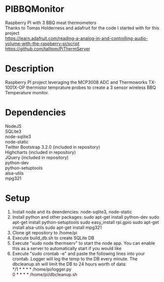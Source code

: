 PIBBQMonitor
============

Raspberry PI with 3 BBQ meat thermometers<br>
Thanks to Tomas Holderness and adafruit for the code I started with for this project<br>
https://learn.adafruit.com/reading-a-analog-in-and-controlling-audio-volume-with-the-raspberry-pi/script<br>
https://github.com/talltom/PiThermServer<br>


Description
============
Raspberry PI project leveraging the MCP3008 ADC and Thermoworks TX-1001X-OP thermistor temprature probes to create a 3 sensor wireless BBQ Temperature monitor.

Dependencies
============
NodeJS<br>
SQLite3<br>
node-sqlite3<br>
node-static<br>
Twitter Bootstrap 3.2.0 (included in repository)<br>
Highcharts (included in repository)<br>
JQuery (included in repository)<br>
python-dev<br>
python-setuptools<br>
alsa-utils<br>
mpg321<br>

Setup
============
1.  Install node and its deendencies: node-sqlite3, node-static
2.  Install python and other packages: 
    sudo apt-get install python-dev
    sudo apt-get install python-setuptools
    sudo easy_install rpi.gpio
    sudo apt-get install alsa-utils
    sudo apt-get install mpg321
3.  Clone git repository to /home/pi
4.  Execute build_db.sh to create SQLite DB
5.  Execute "sudo node thermserv" to start the node app.  You can enable this as a server to automatically start if you would like
6.  Execute "sudo crontab -e" and paste the following lines into your crontab.  Logger will log the temp to the DB every minute. The dbcleanup.sh will limit the DB to 24 hours worth of data:<br>
      */1 * * * * /home/pi/logger.py<br>
      0 * * * * /home/pi/dbcleanup.sh<br>

